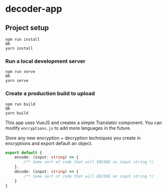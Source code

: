 # decoder-app

## Project setup
```
npm run install
OR
yarn install
```

### Run a local development server
```
npm run serve
OR
yarn serve
```

### Create a production build to upload
```
npm run build
OR
yarn build
```

This app uses VueJS and creates a simple Translator component. You can modify `encryptions.js` to add more languages in the future.

Store any new encryption + decryption techniques you create in encryptions and export default an object.
```ts
export default {
    encode: (input: string) => {
        /** Some sort of code that will ENCODE an input string */
    },
    decode: (input: string) => {
        /** Some sort of code that will DECODE an input string */
    }
}
```